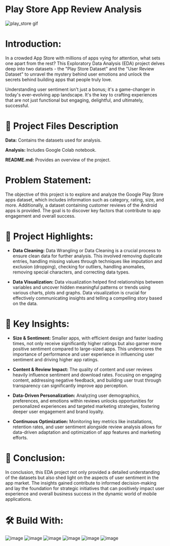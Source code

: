 # Play Store App Review Analysis
![play_store gif](https://github.com/itsroshan137/Horizontal-Swiper/assets/149718190/77785bce-33b2-49ec-ad7e-0a2ca0393914)

# Introduction:

In a crowded App Store with millions of apps vying for attention, what sets one apart from the rest? This Exploratory Data Analysis (EDA) project delves deep into two datasets - the "Play Store Dataset" and the "User Review Dataset" to unravel the mystery behind user emotions and unlock the secrets behind building apps that people truly love.

Understanding user sentiment isn't just a bonus; it's a game-changer in today's ever-evolving app landscape. It's the key to crafting experiences that are not just functional but engaging, delightful, and ultimately, successful.

# 💾 Project Files Description

**Data:** Contains the datasets used for analysis.

**Analysis:** Includes Google Colab notebook.

**README.md:** Provides an overview of the project.

# Problem Statement:

The objective of this project is to explore and analyze the Google Play Store apps dataset, which includes information such as category, rating, size, and more. Additionally, a dataset containing customer reviews of the Android apps is provided. The goal is to discover key factors that contribute to app engagement and overall success.

# 📝 Project Highlights:

- **Data Cleaning:** Data Wrangling or Data Cleaning is a crucial process to ensure clean data for further analysis. This involved removing duplicate entries, handling missing values through techniques like imputation and exclusion (dropping), checking for outliers, handling anomalies, removing special characters, and correcting data types.

- **Data Visualization:** Data visualization helped find relationships between variables and uncover hidden meaningful patterns or trends using various charts, plots and graphs. Data visualization is crucial for effectively communicating insights and telling a compelling story based on the data.

# 🔑 Key Insights:

- **Size & Sentiment:** Smaller apps, with efficient design and faster loading times, not only receive significantly higher ratings but also garner more positive sentiment compared to large-sized apps. This underscores the importance of performance and user experience in influencing user sentiment and driving higher app ratings.

- **Content & Review Impact:** The quality of content and user reviews heavily influence sentiment and download rates. Focusing on engaging content, addressing negative feedback, and building user trust through transparency can significantly improve app perception.

- **Data-Driven Personalization:** Analyzing user demographics, preferences, and emotions within reviews unlocks opportunities for personalized experiences and targeted marketing strategies, fostering deeper user engagement and brand loyalty.

- **Continuous Optimization:** Monitoring key metrics like installations, retention rates, and user sentiment alongside review analysis allows for data-driven adaptation and optimization of app features and marketing efforts.

# 📜 Conclusion:

In conclusion, this EDA project not only provided a detailed understanding of the datasets but also shed light on the aspects of user sentiment in the app market. The insights gained contribute to informed decision-making and lay the foundation for strategic initiatives that can positively impact user experience and overall business success in the dynamic world of mobile applications.

# 🛠️ Build With:

![image](https://github.com/ShubhPathania/Play-Store-App-Review-Analysis/assets/149718190/00086e6d-c298-4fcb-96d2-a738f98c047d)
![image](https://github.com/ShubhPathania/Play-Store-App-Review-Analysis/assets/149718190/2a7b02c2-500f-4696-96b4-af3022843f38)
![image](https://github.com/ShubhPathania/Play-Store-App-Review-Analysis/assets/149718190/766e33c2-7511-416e-8b20-0d18677fc9b6)
![image](https://github.com/ShubhPathania/Play-Store-App-Review-Analysis/assets/149718190/ff56375a-4a10-46d3-b0ce-31ef4d7461ad)
![image](https://github.com/ShubhPathania/Play-Store-App-Review-Analysis/assets/149718190/171c166b-b848-4faf-9d9f-08789ed04fd8)
![image](https://github.com/ShubhPathania/Play-Store-App-Review-Analysis/assets/149718190/429bd89b-8bcb-44ae-b0ef-f630a421a13e)






